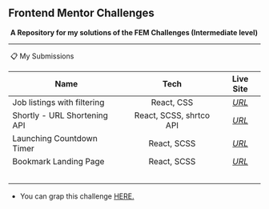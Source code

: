 ## Frontend Mentor Challenges

​	**A Repository for my solutions of the FEM Challenges (Intermediate level)**

****

​	📋 My Submissions 

| Name                         |          Tech           |                          Live Site                           |
| ---------------------------- | :---------------------: | :----------------------------------------------------------: |
| Job listings with filtering  |       React, CSS        |    *[URL](https://static-job-listings-theta.vercel.app/)*    |
| Shortly - URL Shortening API | React, SCSS, shrtco API |    [*URL*](https://url-shortening-api-olive.vercel.app/)     |
| Launching Countdown Timer    |       React, SCSS       | *[URL](https://launch-countdown-timer-main-sepia.vercel.app)* |
| Bookmark Landing Page        |       React, SCSS       |   *[URL](https://bookmark-landing-page-snowy.vercel.app/)*   |
|                              |                         |                                                              |
|                              |                         |                                                              |
|                              |                         |                                                              |
|                              |                         |                                                              |
|                              |                         |                                                              |

* You can grap this challenge [HERE.](https://www.frontendmentor.io/challenges)

